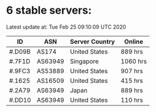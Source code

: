 # 6 stable servers:

Latest update at: Tue Feb 25 09:10:09 UTC 2020

| ID | ASN | Server Country | Online |
| -- | --- | -------------- | ------ |
| #.D09B | AS174 | United States | 889 hrs |
| #.7F1D | AS63949 | Singapore | 1060 hrs |
| #.9FC3 | AS53889 | United States | 907 hrs |
| #.1625 | AS16509 | United States | 415 hrs |
| #.2A79 | AS63949 | Japan | 889 hrs |
| #.DD10 | AS63949 | United States | 110 hrs |


